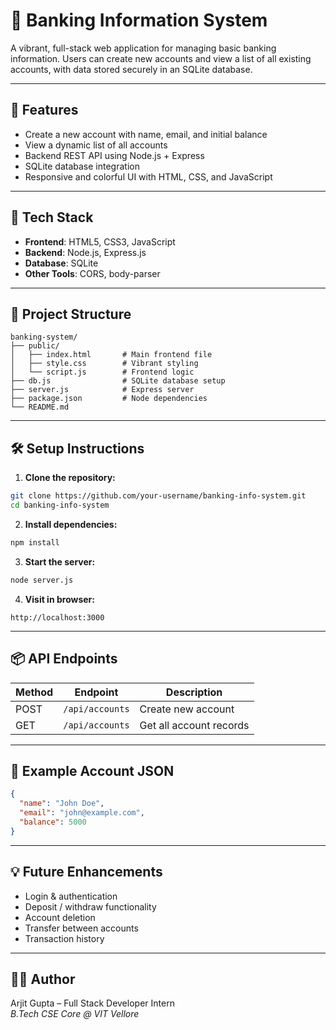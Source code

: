 
# 🏦 Banking Information System

A vibrant, full-stack web application for managing basic banking information. Users can create new accounts and view a list of all existing accounts, with data stored securely in an SQLite database.

---

## 🚀 Features

- Create a new account with name, email, and initial balance
- View a dynamic list of all accounts
- Backend REST API using Node.js + Express
- SQLite database integration
- Responsive and colorful UI with HTML, CSS, and JavaScript

---

## 🧩 Tech Stack

- **Frontend**: HTML5, CSS3, JavaScript
- **Backend**: Node.js, Express.js
- **Database**: SQLite
- **Other Tools**: CORS, body-parser

---

## 📁 Project Structure

```
banking-system/
├── public/
│   ├── index.html       # Main frontend file
│   ├── style.css        # Vibrant styling
│   └── script.js        # Frontend logic
├── db.js                # SQLite database setup
├── server.js            # Express server
├── package.json         # Node dependencies
└── README.md
```

---

## 🛠️ Setup Instructions

1. **Clone the repository:**

```bash
git clone https://github.com/your-username/banking-info-system.git
cd banking-info-system
```

2. **Install dependencies:**

```bash
npm install
```

3. **Start the server:**

```bash
node server.js
```

4. **Visit in browser:**

```
http://localhost:3000
```

---

## 📦 API Endpoints

| Method | Endpoint         | Description             |
|--------|------------------|-------------------------|
| POST   | `/api/accounts`  | Create new account      |
| GET    | `/api/accounts`  | Get all account records |

---

## 📝 Example Account JSON

```json
{
  "name": "John Doe",
  "email": "john@example.com",
  "balance": 5000
}
```

---

## 💡 Future Enhancements

- Login & authentication
- Deposit / withdraw functionality
- Account deletion
- Transfer between accounts
- Transaction history

---

## 👨‍💻 Author

Arjit Gupta – Full Stack Developer Intern  
*B.Tech CSE Core @ VIT Vellore*
